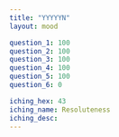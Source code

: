 ```yaml
---
title: "YYYYYN"
layout: mood

question_1: 100
question_2: 100
question_3: 100
question_4: 100
question_5: 100
question_6: 0

iching_hex: 43
iching_name: Resoluteness
iching_desc: 
---
```

